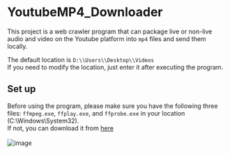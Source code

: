 # YoutubeMP4_Downloader
This project is a web crawler program that can package live or non-live audio and video on the Youtube platform into `mp4` files and send them locally.<br>

The default location is `D:\\Users\\Desktop\\Videos` <br>
If you need to modify the location, just enter it after executing the program.

## Set up
Before using the program, please make sure you have the following three files: `ffmpeg.exe`, `ffplay.exe`, and `ffprobe.exe` in your location (C:\Windows\System32).<br>
If not, you can download it from [here](https://drive.google.com/file/d/1jV8vy86eWKT-ahXHvo4lvWTsTxTAoN_E/view?usp=share_link)<br>
<br>
![image](https://user-images.githubusercontent.com/64908603/217996527-8f0a49a9-8520-4ed1-944d-4d8bee6857fd.png)

